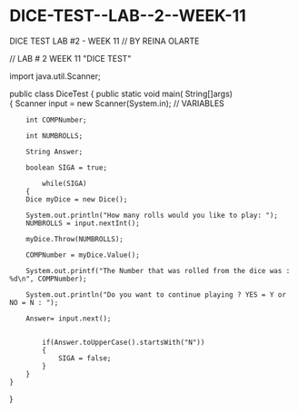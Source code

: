 DICE-TEST--LAB--2--WEEK-11
==========================

DICE TEST LAB #2 - WEEK 11
//  BY REINA OLARTE

// LAB # 2 WEEK 11   "DICE TEST"

import java.util.Scanner;

public class DiceTest 
{
	public static void main( String[]args)	
	{
	Scanner input = new Scanner(System.in);
   //   VARIABLES
	
		int COMPNumber;
		
		int NUMBROLLS;
		
		String Answer;
		
		boolean SIGA = true;
		
			while(SIGA)
		{
		Dice myDice = new Dice();

		System.out.println("How many rolls would you like to play: ");
		NUMBROLLS = input.nextInt();

		myDice.Throw(NUMBROLLS);
		
		COMPNumber = myDice.Value();
		
		System.out.printf("The Number that was rolled from the dice was : %d\n", COMPNumber);
		
		System.out.println("Do you want to continue playing ? YES = Y or NO = N : ");
		
		Answer= input.next();
		
		
			if(Answer.toUpperCase().startsWith("N"))
			{
				SIGA = false;
			}
		}
	}
}
